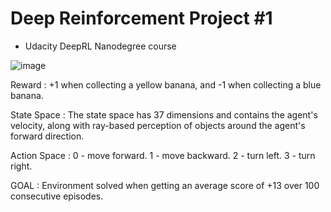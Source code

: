 # Deep Reinforcement Project #1
- Udacity DeepRL Nanodegree course

![image](https://user-images.githubusercontent.com/55370676/193630580-1698a5b8-53b7-4b1e-a31a-0f2e4e5f16ff.png)

Reward : +1 when collecting a yellow banana, and -1 when collecting a blue banana.

State Space :
The state space has 37 dimensions and contains the agent's velocity, along with ray-based perception of objects around the agent's forward direction. 

Action Space :
0 - move forward.
1 - move backward.
2 - turn left.
3 - turn right.

GOAL : Environment solved when getting an average score of +13 over 100 consecutive episodes.

